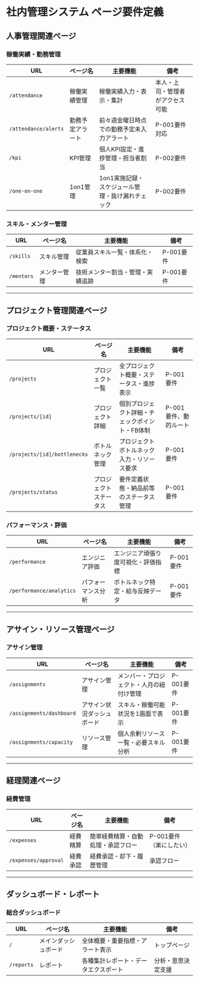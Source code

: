 # 社内管理システム ページ要件定義

## 人事管理関連ページ

### 稼働実績・勤務管理

| URL | ページ名 | 主要機能 | 備考 |
|-----|----------|----------|------|
| `/attendance` | 稼働実績管理 | 稼働実績入力・表示・集計 | 本人・上司・管理者がアクセス可能 |
| `/attendance/alerts` | 勤務予定アラート | 前々週金曜日時点での勤務予定未入力アラート | P-001要件対応 |
| `/kpi` | KPI管理 | 個人KPI設定・進捗管理・担当者割当 | P-002要件 |
| `/one-on-one` | 1on1管理 | 1on1実施記録・スケジュール管理・抜け漏れチェック | P-002要件 |

### スキル・メンター管理

| URL | ページ名 | 主要機能 | 備考 |
|-----|----------|----------|------|
| `/skills` | スキル管理 | 従業員スキル一覧・体系化・検索 | P-001要件 |
| `/mentors` | メンター管理 | 技術メンター割当・管理・実績追跡 | P-001要件 |

---

## プロジェクト管理関連ページ

### プロジェクト概要・ステータス

| URL | ページ名 | 主要機能 | 備考 |
|-----|----------|----------|------|
| `/projects` | プロジェクト一覧 | 全プロジェクト概要・ステータス・進捗表示 | P-001要件 |
| `/projects/[id]` | プロジェクト詳細 | 個別プロジェクト詳細・チェックポイント・FB体制 | P-001要件、動的ルート |
| `/projects/[id]/bottlenecks` | ボトルネック管理 | プロジェクトボトルネック入力・リソース要求 | P-001要件 |
| `/projects/status` | プロジェクトステータス | 要件定義状態・納品前等のステータス管理 | P-001要件 |

### パフォーマンス・評価

| URL | ページ名 | 主要機能 | 備考 |
|-----|----------|----------|------|
| `/performance` | エンジニア評価 | エンジニア頑張り度可視化・評価指標 | P-001要件 |
| `/performance/analytics` | パフォーマンス分析 | ボトルネック特定・給与反映データ | P-001要件 |

---

## アサイン・リソース管理ページ

### アサイン管理

| URL | ページ名 | 主要機能 | 備考 |
|-----|----------|----------|------|
| `/assignments` | アサイン管理 | メンバー・プロジェクト・人月の紐付け管理 | P-001要件 |
| `/assignments/dashboard` | アサイン状況ダッシュボード | スキル・稼働可能状況を1画面で表示 | P-001要件 |
| `/assignments/capacity` | リソース管理 | 個人余剰リソース一覧・必要スキル分析 | P-001要件 |

---

## 経理関連ページ

### 経費管理

| URL | ページ名 | 主要機能 | 備考 |
|-----|----------|----------|------|
| `/expenses` | 経費精算 | 簡単経費精算・自動処理・承認フロー | P-001要件（楽にしたい） |
| `/expenses/approval` | 経費承認 | 経費承認・却下・履歴管理 | 承認フロー |

---

## ダッシュボード・レポート

### 総合ダッシュボード

| URL | ページ名 | 主要機能 | 備考 |
|-----|----------|----------|------|
| `/` | メインダッシュボード | 全体概要・重要指標・アラート表示 | トップページ |
| `/reports` | レポート | 各種集計レポート・データエクスポート | 分析・意思決定支援 |